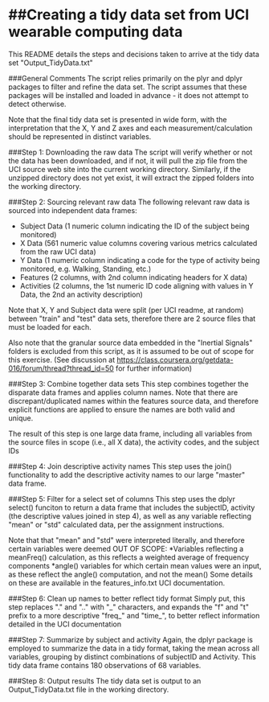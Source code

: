 ##Creating a tidy data set from UCI wearable computing data
============
This README details the steps and decisions taken to arrive at the tidy data set "Output_TidyData.txt"

###General Comments
The script relies primarily on the plyr and dplyr packages to filter and refine the data set. The script assumes that these packages will be installed and loaded in advance - it does not attempt to detect otherwise.

Note that the final tidy data set is presented in wide form, with the interpretation that the X, Y and Z axes and each measurement/calculation should be represented in distinct variables.

###Step 1: Downloading the raw data
The script will verify whether or not the data has been downloaded, and if not, it will pull the zip file from the UCI source web site into the current working directory. Similarly, if the unzipped directory does not yet exist, it will extract the zipped folders into the working directory.

###Step 2: Sourcing relevant raw data
The following relevant raw data is sourced into independent data frames:
* Subject Data (1 numeric column indicating the ID of the subject being monitored)
* X Data (561 numeric value columns covering various metrics calculated from the raw UCI data)
* Y Data (1 numeric column indicating a code for the type of activity being monitored, e.g. Walking, Standing, etc.)
* Features (2 columns, with 2nd column indicating headers for X data)
* Activities (2 columns, the 1st numeric ID code aligning with values in Y Data, the 2nd an activity description)

Note that X, Y and Subject data were split (per UCI readme, at random) between "train" and "test" data sets, therefore there are 2 source files that must be loaded for each.

Also note that the granular source data embedded in the "Inertial Signals" folders is excluded from this script, as it is assumed to be out of scope for this exercise. (See discussion at https://class.coursera.org/getdata-016/forum/thread?thread_id=50 for further information)

###Step 3: Combine together data sets
This step combines together the disparate data frames and applies column names. Note that there are discrepant/duplicated names within the features source data, and therefore explicit functions are applied to ensure the names are both valid and unique. 

The result of this step is one large data frame, including all variables from the source files in scope (i.e., all X data), the activity codes, and the subject IDs

###Step 4: Join descriptive activity names
This step uses the join() functionality to add the descriptive activity names to our large "master" data frame.

###Step 5: Filter for a select set of columns
This step uses the dplyr select() funciton to return a data frame that includes the subjectID, activity (the descriptive values joined in step 4), as well as any variable reflecting "mean" or "std" calculated data, per the assignment instructions.

Note that that "mean" and "std" were interpreted literally, and therefore certain variables were deemed OUT OF SCOPE:
*Variables reflecting a meanFreq() calculation, as this reflects a weighted average of frequency components 
*angle() variables for which certain mean values were an input, as these reflect the angle() computation, and not the mean()
Some details on these are available in the features_info.txt UCI documentation.

###Step 6: Clean up names to better reflect tidy format
Simply put, this step replaces "." and ".." with "\_" characters, and expands the "f" and "t" prefix to a more descriptive "freq\_" and "time\_", to better reflect information detailed in the UCI documentation

###Step 7: Summarize by subject and activity
Again, the dplyr package is employed to summarize the data in a tidy format, taking the mean across all variables, grouping by distinct combinations of subjectID and Activity. This tidy data frame contains 180 observations of 68 variables.

###Step 8: Output results
The tidy data set is output to an Output_TidyData.txt file in the working directory.
